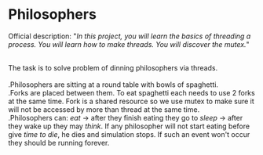 # Philosophers

Official description:
"_In this project, you will learn the basics of threading a process. You will learn how to make threads. You will discover the mutex._"

<br>The task is to solve problem of dinning philosophers via threads. 
<br>
<br>  .Philosophers are sitting at a round table with bowls of spaghetti. 
<br>  .Forks are placed between them. To eat spaghetti each needs to use 2 forks at the same time. Fork is a shared resource so we use mutex to make sure it will not be accessed by more than thread at the same time.
<br>  .Philosophers can: _eat_ -> after they finish eating they go to _sleep_ -> after they wake up they may _think_. If any philosopher will not start eating before give _time to die_, he dies and simulation stops. If such an event won't occur they should be running forever.
